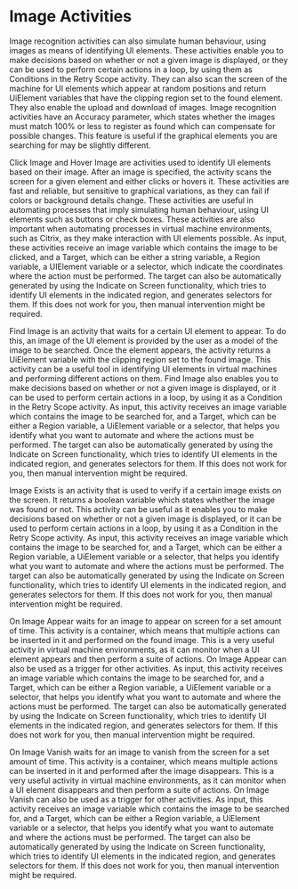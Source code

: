 ﻿# Image Activities

Image recognition activities can also simulate human behaviour, using images as means of identifying UI elements. These activities enable you to make decisions based on whether or not a given image is displayed, or they can be used to perform certain actions in a loop, by using them as Conditions in the Retry Scope activity. They can also scan the screen of the machine for UI elements which appear at random positions and return UiElement variables that have the clipping region set to the found element. They also enable the upload and download of images. Image recognition activities have an Accuracy parameter, which states whether the images must match 100% or less to register as found which can compensate for possible changes. This feature is useful if the graphical elements you are searching for may be slightly different.

Click Image and Hover Image are activities used to identify UI elements based on their image. After an image is specified, the activity scans the screen for a given element and either clicks or hovers it. These activities are fast and reliable, but sensitive to graphical variations, as they can fail if colors or background details change. These activities are useful in automating processes that imply simulating human behaviour, using UI elements such as buttons or check boxes. These activities are also important when automating processes in virtual machine environments, such as Citrix, as they make interaction with UI elements possible. As input, these activities receive an image variable which contains the image to be clicked, and a Target, which can be either a string variable, a Region variable, a UIElement variable or a selector, which indicate the coordinates where the action must be performed. The target can also be automatically generated by using the Indicate on Screen functionality, which tries to identify UI elements in the indicated region, and generates selectors for them. If this does not work for you, then manual intervention might be required.

Find Image is an activity that waits for a certain UI element to appear. To do this, an image of the UI element is provided by the user as a model of the image to be searched. Once the element appears, the activity returns a UiElement variable with the clipping region set to the found image. This activity can be a useful tool in identifying UI elements in virtual machines and performing different actions on them. Find Image also enables you to make decisions based on whether or not a given image is displayed, or it can be used to perform certain actions in a loop, by using it as a Condition in the Retry Scope activity. As input, this activity receives an image variable which contains the image to be searched for, and a Target, which can be either a Region variable, a UiElement variable or a selector, that helps you identify what you want to automate and where the actions must be performed. The target can also be automatically generated by using the Indicate on Screen functionality, which tries to identify UI elements in the indicated region, and generates selectors for them. If this does not work for you, then manual intervention might be required.

Image Exists is an activity that is used to verify if a certain image exists on the screen. It returns a boolean variable which states whether the image was found or not. This activity can be useful as it enables you to make decisions based on whether or not a given image is displayed, or it can be used to perform certain actions in a loop, by using it as a Condition in the Retry Scope activity. As input, this activity receives an image variable which contains the image to be searched for, and a Target, which can be either a Region variable, a UiElement variable or a selector, that helps you identify what you want to automate and where the actions must be performed. The target can also be automatically generated by using the Indicate on Screen functionality, which tries to identify UI elements in the indicated region, and generates selectors for them. If this does not work for you, then manual intervention might be required.

On Image Appear waits for an image to appear on screen for a set amount of time. This activity is a container, which means that multiple actions can be inserted in it and performed on the found image. This is a very useful activity in virtual machine environments, as it can monitor when a UI element appears and then perform a suite of actions. On Image Appear can also be used as a trigger for other activities. As input, this activity receives an image variable which contains the image to be searched for, and a Target, which can be either a Region variable, a UiElement variable or a selector, that helps you identify what you want to automate and where the actions must be performed. The target can also be automatically generated by using the Indicate on Screen functionality, which tries to identify UI elements in the indicated region, and generates selectors for them. If this does not work for you, then manual intervention might be required.

On Image Vanish waits for an image to vanish from the screen for a set amount of time. This activity is a container, which means multiple actions can be inserted in it and performed after the image disappears. This is a very useful activity in virtual machine environments, as it can monitor when a UI element disappears and then perform a suite of actions. On Image Vanish can also be used as a trigger for other activities. As input, this activity receives an image variable which contains the image to be searched for, and a Target, which can be either a Region variable, a UiElement variable or a selector, that helps you identify what you want to automate and where the actions must be performed. The target can also be automatically generated by using the Indicate on Screen functionality, which tries to identify UI elements in the indicated region, and generates selectors for them. If this does not work for you, then manual intervention might be required.
